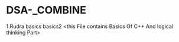 # DSA-_COMBINE

1.Rudra 
   basics
   basics2
   <this File contains Basics Of C++ And logical thinking Part>
   